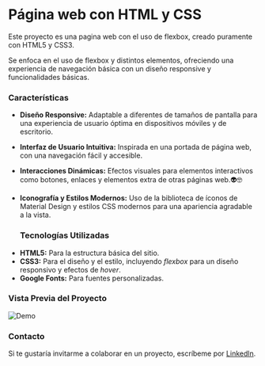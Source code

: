 # Página web con HTML y CSS
Este proyecto es una pagina web con el uso de flexbox, creado puramente con HTML5 y CSS3. 

Se enfoca en el uso de flexbox y distintos elementos, ofreciendo una experiencia de navegación básica con un diseño responsive y funcionalidades básicas.

### Características

* **Diseño Responsive:** Adaptable a diferentes de tamaños de pantalla para una experiencia de usuario óptima en dispositivos móviles y de escritorio.

* **Interfaz de Usuario Intuitiva:** Inspirada en una portada de página web, con una navegación fácil y accesible.
  
* **Interacciones Dinámicas:** Efectos visuales para elementos interactivos como botones, enlaces y elementos extra de otras páginas web.👽🤓
  
* **Iconografía y Estilos Modernos:** Uso de la biblioteca de íconos de Material Design y estilos CSS modernos para una apariencia agradable a la vista.

  ### Tecnologías Utilizadas
+ **HTML5:** Para la estructura básica del sitio.
+ **CSS3:** Para el diseño y el estilo, incluyendo _flexbox_ para un diseño responsivo y efectos de _hover_.
+ **Google Fonts:** Para fuentes personalizadas.

### Vista Previa del Proyecto
![Demo](imagenes/pinteres.png)

### Contacto
Si te gustaría invitarme a colaborar en un proyecto, escríbeme por [Linkedln](https://www.linkedin.com/in/liioh/).
